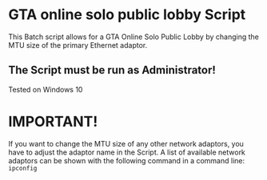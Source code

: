 # GTA online solo public lobby Script
This Batch script allows for a GTA Online Solo Public Lobby by changing the MTU size of the primary Ethernet adaptor.

## The Script must be run as Administrator!
Tested on Windows 10

# IMPORTANT!
If you want to change the MTU size of any other network adaptors, you have to adjust the adaptor name in the Script. A list of available network adaptors can be shown with the following command in a command line: ```ipconfig```
